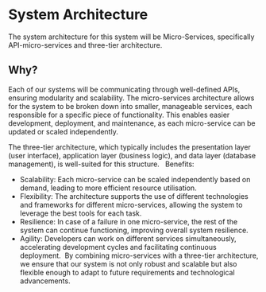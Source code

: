 # System Architecture
The system architecture for this system will be Micro-Services, specifically API-micro-services and three-tier architecture.
## Why?
Each of our systems will be communicating through well-defined APIs, ensuring modularity and scalability. The micro-services architecture allows for the system to be broken down into smaller, manageable services, each responsible for a specific piece of functionality. This enables easier development, deployment, and maintenance, as each micro-service can be updated or scaled independently.

The three-tier architecture, which typically includes the presentation layer (user interface), application layer (business logic), and data layer (database management), is well-suited for this structure.  
Benefits:
* Scalability: Each micro-service can be scaled independently based on demand, leading to more efficient resource utilisation. 
* Flexibility: The architecture supports the use of different technologies and frameworks for different micro-services, allowing the system to leverage the best tools for each task. 
* Resilience: In case of a failure in one micro-service, the rest of the system can continue functioning, improving overall system resilience. 
* Agility: Developers can work on different services simultaneously, accelerating development cycles and facilitating continuous deployment. 
By combining micro-services with a three-tier architecture, we ensure that our system is not only robust and scalable but also flexible enough to adapt to future requirements and technological advancements.
